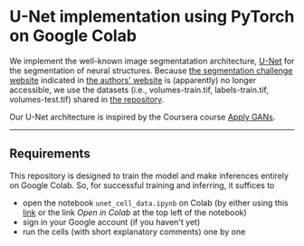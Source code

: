# U-Net implementation using PyTorch on Google Colab

We implement the well-known image segmentatation architecture, [U-Net](https://arxiv.org/abs/1505.04597) for the segmentation of neural structures.
Because [the segmentation challenge website](brainiac2.mit.edu/isbi_challenge/) indicated in [the authors' website](https://lmb.informatik.uni-freiburg.de/people/ronneber/u-net/)
is (apparently) no longer accessible, we use the datasets (i.e., volumes-train.tif, labels-train.tif, volumes-test.tif) shared in [the repository](https://github.com/zhixuhao/unet/tree/master/data/membrane).

Our U-Net architecture is inspired by the Coursera course [Apply GANs](https://www.coursera.org/learn/apply-generative-adversarial-networks-gans/home/week/2).

---

## Requirements
This repository is designed to train the model and make inferences entirely on Google Colab. So, for successful training and inferring, it suffices to

- open the notebook `unet_cell_data.ipynb` on Colab (by either using this [link](https://colab.research.google.com/github/byrkbrk/unet-implementation/blob/main/unet_cell_data.ipynb) or the link *Open in Colab* at the top left of the notebook)
- sign in your Google account (if you haven't yet)
- run the cells (with short explanatory comments) one by one
